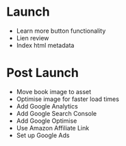 # Launch

- Learn more button functionality
- Lien review
- Index html metadata

# Post Launch

- Move book image to asset
- Optimise image for faster load times
- Add Google Analytics
- Add Google Search Console
- Add Google Optimise
- Use Amazon Affiliate Link
- Set up Google Ads
